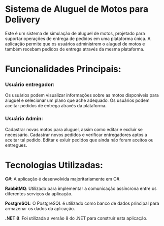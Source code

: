 # Sistema de Aluguel de Motos para Delivery
Este é um sistema de simulação de aluguel de motos, projetado para suportar operações de entrega de pedidos em uma plataforma única. A aplicação permite que os usuários administrem o aluguel de motos e também recebam pedidos de entrega através da mesma plataforma.

# Funcionalidades Principais:
### Usuário entregador:

Os usuários podem visualizar informações sobre as motos disponíveis para aluguel e selecionar um plano que ache adequado.
Os usuários podem aceitar pedidos de entrega através da plataforma.

### Usuário Admin:

Cadastrar novas motos para aluguel, assim como editar e excluir se necessário.
Cadastrar novos pedidos e verificar entregadores aptos a aceitar tal pedido.
Editar e exluir pedidos que ainda não foram aceitos ou entregues. 

# Tecnologias Utilizadas:
**C#**: A aplicação é desenvolvida majoritariamente em C#.

**RabbitMQ**: Utilizado para implementar a comunicação assíncrona entre os diferentes serviços da aplicação.

**PostgreSQL**: O PostgreSQL é utilizado como banco de dados principal para armazenar os dados da aplicação.

**.NET 8**: Foi utilizada a versão 8 do .NET para construir esta aplicação.
